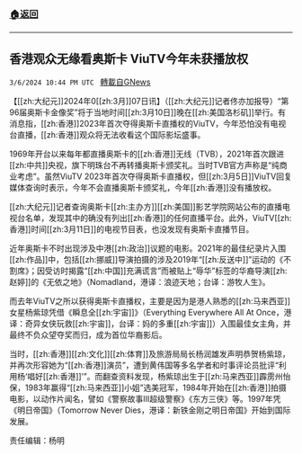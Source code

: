 ###  [:house:返回](README.md)
---


## 香港观众无缘看奥斯卡 ViuTV今年未获播放权
`3/6/2024 10:44 PM UTC ` [轉載自GNews](https://gnews.org/articles/2371887)

【[[zh:大纪元]]2024年0[[zh:3月]]07日讯】（[[zh:大纪元]]记者佟亦加报导）“第96届奥斯卡金像奖”将于当地时间[[zh:3月10日]]晚在[[zh:美国洛杉矶]]举行。有消息指，[[zh:香港]]2023年首次夺得奥斯卡直播权的ViuTV，今年恐怕没有电视台直播，[[zh:香港]]观众将无法收看这个国际影坛盛事。

1969年开台以来每年都直播奥斯卡的[[zh:香港]]无线（TVB），2021年首次跟进[[zh:中共]]央视，旗下明珠台不再转播奥斯卡颁奖礼。当时TVB官方声称是“纯商业考虑”。虽然ViuTV 2023年首次夺得奥斯卡直播权，但[[zh:3月5日]]ViuTV回复媒体查询时表示，今年不会直播奥斯卡颁奖礼，今年[[zh:香港]]没有播放权。

[[zh:大纪元]]记者查询奥斯卡[[zh:主办方]][[zh:美国]]影艺学院网站公布的直播电视台名单，发现其中的确没有列出[[zh:香港]]的任何直播平台。此外，ViuTV[[zh:香港]]时间[[zh:3月11日]]的电视节目表，也没发现有奥斯卡直播节目。

近年奥斯卡不时出现涉及中港[[zh:政治]]议题的电影。2021年的最佳纪录片入围[[zh:作品]]中，包括[[zh:挪威]]导演拍摄的涉及2019年“[[zh:反送中]]”运动的《不割席》；因受访时揭露“[[zh:中国]]充满谎言”而被贴上“辱华”标签的华裔导演[[zh:赵婷]]的《无依之地》（Nomadland，港译：浪迹天地；台译：游牧人生》。

而去年ViuTV之所以获得奥斯卡直播权，主要是因为是港人熟悉的[[zh:马来西亚]]女星杨紫琼凭借《瞬息全[[zh:宇宙]]》（Everything Everywhere All At Once，港译：奇异女侠玩救[[zh:宇宙]]，台译：妈的多重[[zh:宇宙]]）入围最佳女主角，并最终不负众望夺奖而归，成为首位华裔影后。

当时，[[zh:香港]][[zh:文化]][[zh:体育]]及旅游局局长杨润雄发声明恭贺杨紫琼，并再次形容她为“[[zh:香港]]演员”，遭到黄伟国等多名学者和时事评论员批评“利用杨‘唱好[[zh:香港]]’”。而翻查资料发现，杨紫琼出生于[[zh:马来西亚]]霹雳州怡保，1983年赢得“[[zh:马来西亚]]小姐”选美冠军，1984年开始在[[zh:香港]]拍摄电影，以动作片闻名，譬如《警察故事III超级警察》《东方三侠》等。1997年凭《明日帝国》（Tomorrow Never Dies，港译：新铁金刚之明日帝国》开始到国际发展。

责任编辑：杨明
